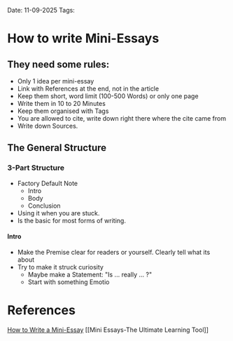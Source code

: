 Date: 11-09-2025
Tags: 

# How to write Mini-Essays


## They need some rules:

- Only 1 idea per mini-essay
- Link with References at the end, not in the article
- Keep them short, word limit (100-500 Words) or only one page
- Write them in 10 to 20 Minutes
- Keep them organised with Tags
- You are allowed to cite, write down right there where the cite came from
- Write down Sources.

## The General Structure

### 3-Part Structure

- Factory Default Note
	- Intro
	- Body
	- Conclusion
- Using it when you are stuck.
- Is the basic for most forms of writing.

#### Intro 
- Make the Premise clear for readers or yourself. Clearly tell what its about
- Try to make it struck curiosity
	- Maybe make a Statement: "Is ... really ... ?"
	- Start with something Emotio

# References

[How to Write a Mini-Essay](https://www.youtube.com/watch?v=eCaOSNxwCsw)
[[Mini Essays-The Ultimate Learning Tool]]
